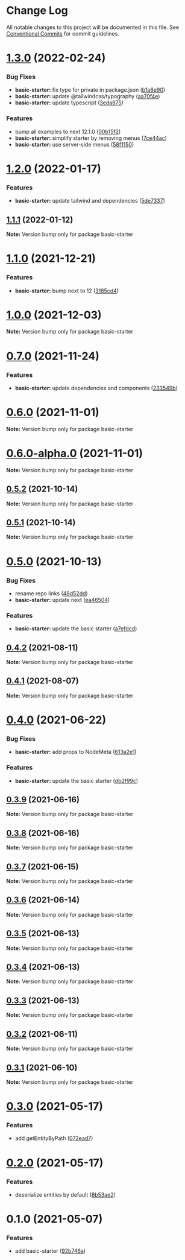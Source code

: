 # Change Log

All notable changes to this project will be documented in this file.
See [Conventional Commits](https://conventionalcommits.org) for commit guidelines.

# [1.3.0](https://github.com/chapter-three/next-drupal/compare/basic-starter@1.2.0...basic-starter@1.3.0) (2022-02-24)


### Bug Fixes

* **basic-starter:** fix type for private in package.json ([b1a6e90](https://github.com/chapter-three/next-drupal/commit/b1a6e907e22de61354b42b0126e5a084bd90f57b))
* **basic-starter:** update @tailwindcss/typography ([aa70f4e](https://github.com/chapter-three/next-drupal/commit/aa70f4ee6287e7fcc6ce1352114a4ef24474e404))
* **basic-starter:** update typescript ([3eda875](https://github.com/chapter-three/next-drupal/commit/3eda8755dbf2c904e9253bff7df67a9992bbdc12))


### Features

* bump all examples to next 12.1.0 ([00b15f2](https://github.com/chapter-three/next-drupal/commit/00b15f2b308a0a9fcb298789a9ca712f4efa7eff))
* **basic-starter:** simplify starter by removing menus ([7ce44ac](https://github.com/chapter-three/next-drupal/commit/7ce44ac11b628f06849b09a1831069df5da2a926))
* **basic-starter:** use server-side menus ([58f1150](https://github.com/chapter-three/next-drupal/commit/58f1150e750d860cb62b60f28edca3673dbb3c68))





# [1.2.0](https://github.com/chapter-three/next-drupal/compare/basic-starter@1.1.1...basic-starter@1.2.0) (2022-01-17)


### Features

* **basic-starter:** update tailwind and dependencies ([5de7337](https://github.com/chapter-three/next-drupal/commit/5de7337c7372afe44692b3ba49bcf10afdf9cfd6))





## [1.1.1](https://github.com/chapter-three/next-drupal/compare/basic-starter@1.1.0...basic-starter@1.1.1) (2022-01-12)

**Note:** Version bump only for package basic-starter





# [1.1.0](https://github.com/chapter-three/next-drupal/compare/basic-starter@1.0.0...basic-starter@1.1.0) (2021-12-21)


### Features

* **basic-starter:** bump next to 12 ([3185cd4](https://github.com/chapter-three/next-drupal/commit/3185cd4f720e87e91d2a03e335729a6ae8df4e78))





# [1.0.0](https://github.com/chapter-three/next-drupal/compare/basic-starter@0.7.0...basic-starter@1.0.0) (2021-12-03)

**Note:** Version bump only for package basic-starter





# [0.7.0](https://github.com/chapter-three/next-drupal/compare/basic-starter@0.6.0...basic-starter@0.7.0) (2021-11-24)


### Features

* **basic-starter:** update dependencies and components ([233549b](https://github.com/chapter-three/next-drupal/commit/233549b1c2c3f401fac9b4290dcbe53682670d2f))





# [0.6.0](https://github.com/chapter-three/next-drupal/compare/basic-starter@0.6.0-alpha.0...basic-starter@0.6.0) (2021-11-01)

**Note:** Version bump only for package basic-starter





# [0.6.0-alpha.0](https://github.com/chapter-three/next-drupal/compare/basic-starter@0.5.2...basic-starter@0.6.0-alpha.0) (2021-11-01)

**Note:** Version bump only for package basic-starter





## [0.5.2](https://github.com/chapter-three/next-drupal/compare/basic-starter@0.5.1...basic-starter@0.5.2) (2021-10-14)

**Note:** Version bump only for package basic-starter





## [0.5.1](https://github.com/chapter-three/next-drupal/compare/basic-starter@0.5.0...basic-starter@0.5.1) (2021-10-14)

**Note:** Version bump only for package basic-starter





# [0.5.0](https://github.com/chapter-three/next-drupal/compare/basic-starter@0.4.2...basic-starter@0.5.0) (2021-10-13)


### Bug Fixes

* rename repo links ([48d52dd](https://github.com/chapter-three/next-drupal/commit/48d52dde79f69396ef706d152c03670117b6a480))
* **basic-starter:** update next ([ea46504](https://github.com/chapter-three/next-drupal/commit/ea465044bec1865bab850f588e856be2fcaaf34c))


### Features

* **basic-starter:** update the basic starter ([a7efdcd](https://github.com/chapter-three/next-drupal/commit/a7efdcdf2fb38057027aad12e11e63ba21318b32))





## [0.4.2](https://github.com/chapter-three/next-drupal/compare/basic-starter@0.4.1...basic-starter@0.4.2) (2021-08-11)

**Note:** Version bump only for package basic-starter





## [0.4.1](https://github.com/chapter-three/next-drupal/compare/basic-starter@0.4.0...basic-starter@0.4.1) (2021-08-07)

**Note:** Version bump only for package basic-starter





# [0.4.0](https://github.com/chapter-three/next-drupal/compare/basic-starter@0.3.9...basic-starter@0.4.0) (2021-06-22)


### Bug Fixes

* **basic-starter:** add props to NodeMeta ([613a2e1](https://github.com/chapter-three/next-drupal/commit/613a2e1c732b2fe94538ffdd66e42d3af60d0088))


### Features

* **basic-starter:** update the basic starter ([db2f99c](https://github.com/chapter-three/next-drupal/commit/db2f99c3872a7e46cedcad66650b6f03fd645dbb))





## [0.3.9](https://github.com/chapter-three/next-drupal/compare/basic-starter@0.3.8...basic-starter@0.3.9) (2021-06-16)

**Note:** Version bump only for package basic-starter





## [0.3.8](https://github.com/chapter-three/next-drupal/compare/basic-starter@0.3.7...basic-starter@0.3.8) (2021-06-16)

**Note:** Version bump only for package basic-starter





## [0.3.7](https://github.com/chapter-three/next-drupal/compare/basic-starter@0.3.6...basic-starter@0.3.7) (2021-06-15)

**Note:** Version bump only for package basic-starter





## [0.3.6](https://github.com/chapter-three/next-drupal/compare/basic-starter@0.3.5...basic-starter@0.3.6) (2021-06-14)

**Note:** Version bump only for package basic-starter





## [0.3.5](https://github.com/chapter-three/next-drupal/compare/basic-starter@0.3.4...basic-starter@0.3.5) (2021-06-13)

**Note:** Version bump only for package basic-starter





## [0.3.4](https://github.com/chapter-three/next-drupal/compare/basic-starter@0.3.3...basic-starter@0.3.4) (2021-06-13)

**Note:** Version bump only for package basic-starter





## [0.3.3](https://github.com/chapter-three/next-drupal/compare/basic-starter@0.3.2...basic-starter@0.3.3) (2021-06-13)

**Note:** Version bump only for package basic-starter





## [0.3.2](https://github.com/chapter-three/next-drupal/compare/basic-starter@0.3.1...basic-starter@0.3.2) (2021-06-11)

**Note:** Version bump only for package basic-starter





## [0.3.1](https://github.com/chapter-three/next-drupal/compare/basic-starter@0.3.0...basic-starter@0.3.1) (2021-06-10)

**Note:** Version bump only for package basic-starter





# [0.3.0](https://github.com/chapter-three/next-drupal/compare/basic-starter@0.2.0...basic-starter@0.3.0) (2021-05-17)


### Features

* add getEntityByPath ([072ead7](https://github.com/chapter-three/next-drupal/commit/072ead7ecc3b7f158e4b81e03d17f0bf1a5b511c))





# [0.2.0](https://github.com/chapter-three/next-drupal/compare/basic-starter@0.1.0...basic-starter@0.2.0) (2021-05-17)


### Features

* deserialize entities by default ([8b53ae2](https://github.com/chapter-three/next-drupal/commit/8b53ae222717b8983568194373be04903944a032))





# 0.1.0 (2021-05-07)


### Features

* add basic-starter ([92b746a](https://github.com/chapter-three/next-drupal/commit/92b746aef6b59d893cb3c2f49d35d7dcc733c7c8))
